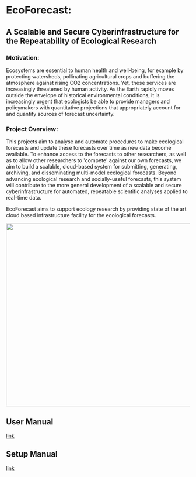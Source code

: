 # EcoForecast:
##  A Scalable and Secure Cyberinfrastructure for the Repeatability of Ecological Research

### Motivation:
Ecosystems are essential to human health and well-being, for example by protecting watersheds, pollinating agricultural crops and buffering the atmosphere against rising CO2 concentrations. Yet, these services are increasingly threatened by human activity. As the Earth rapidly moves outside the envelope of historical environmental conditions, it is increasingly urgent that ecologists be able to provide managers and policymakers with quantitative projections that appropriately account for and quantify sources of forecast uncertainty.

### Project Overview:
This projects aim to analyse and automate procedures to make ecological forecasts and update these forecasts over time as new data become available. To enhance access to the forecasts to other researchers, as well as to allow other researchers to 'compete' against our own forecasts, we aim to build a scalable, cloud-based system for submitting, generating, archiving, and disseminating multi-model ecological forecasts. Beyond advancing ecological research and socially-useful forecasts, this system will contribute to the more general development of a scalable and secure cyberinfrastructure for automated, repeatable scientific analyses applied to real-time data.


EcoForecast aims to support ecology research by providing state of the art cloud based infrastructure facility for the ecological forecasts. 


<img align=center src="https://github.com/akhtarnabeel/ecoforecastCS/raw/master/screenshots/System.jpg" width="700" height="500" />


## User Manual
  [link](/UserManual.md)
  
  
## Setup Manual
  [link](/SystemSetup.md)
